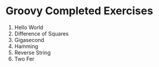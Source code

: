 # Groovy Completed Exercises
1. Hello World
2. Difference of Squares
3. Gigasecond
4. Hamming
5. Reverse String
6. Two Fer